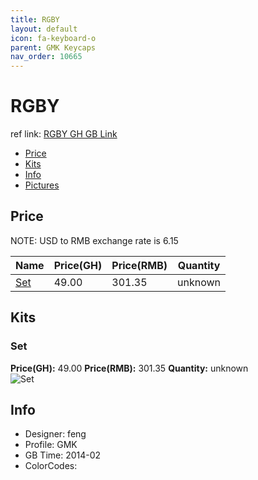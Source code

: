 ```yaml
---
title: RGBY
layout: default
icon: fa-keyboard-o
parent: GMK Keycaps
nav_order: 10665
---
```


# RGBY

ref link: [RGBY GH GB Link](https://geekhack.org/index.php?topic=54442.0)

* [Price](#price)
* [Kits](#kits)
* [Info](#info)
* [Pictures](#pictures)


## Price  
NOTE: USD to RMB exchange rate is 6.15

| Name          | Price(GH)    |  Price(RMB) | Quantity |
| ------------- | ------------ |  ---------- | -------- |
|[Set](#set)|49.00|301.35|unknown|


## Kits
### Set
**Price(GH):** 49.00    **Price(RMB):** 301.35    **Quantity:** unknown  
<img src="{{ 'assets/images/gmk-keycaps/rgby/kits_pics/set.png' | relative_url }}" alt="Set" class="image featured">


## Info
* Designer: feng
* Profile: GMK 
* GB Time: 2014-02
* ColorCodes:  
